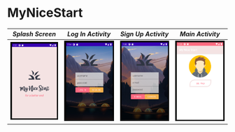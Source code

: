 # MyNiceStart
*Splash Screen* | *Log In Activity* | *Sign Up Activity* | *Main Activity*
--------------|-----------------|------------------|---------------
![Splash Screen](/img/SplashScreen.png)| ![Log In Activity](/img/LoginActivity.png)  | ![Sign Up Activity](/img/SignupActivity.png) | ![Main Activity](/img/MainActivity.png)



